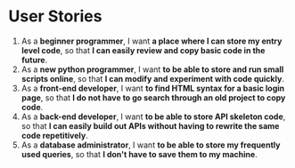 # User Stories
1. As a **beginner programmer**, I want **a place where I can store my entry level code**, so that **I can easily review and copy basic code in the future**. 
2. As a **new python programmer**, I want **to be able to store and run small scripts online**, so that **I can modify and experiment with code quickly**. 
3. As a **front-end developer**, I want **to find HTML syntax for a basic login page**, so that **I do not have to go search through an old project to copy code**. 
4. As a **back-end developer**, I want **to be able to store API skeleton code**, so that **I can easily build out APIs without having to rewrite the same code repetitively**.
5. As a **database administrator**, I want **to be able to store my frequently used queries**, so that **I don't have to save them to my machine**.